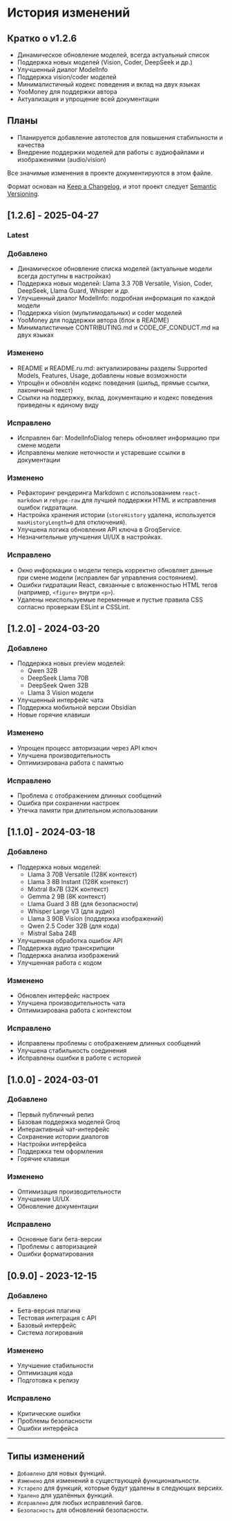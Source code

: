 # История изменений

## Кратко о v1.2.6

- Динамическое обновление моделей, всегда актуальный список
- Поддержка новых моделей (Vision, Coder, DeepSeek и др.)
- Улучшенный диалог ModelInfo
- Поддержка vision/coder моделей
- Минималистичный кодекс поведения и вклад на двух языках
- YooMoney для поддержки автора
- Актуализация и упрощение всей документации

## Планы

- Планируется добавление автотестов для повышения стабильности и качества
- Внедрение поддержки моделей для работы с аудиофайлами и изображениями (audio/vision)

Все значимые изменения в проекте документируются в этом файле.

Формат основан на [Keep a Changelog](https://keepachangelog.com/ru/1.0.0/),
и этот проект следует [Semantic Versioning](https://semver.org/lang/ru/).

## [1.2.6] - 2025-04-27

### Latest

### Добавлено

- Динамическое обновление списка моделей (актуальные модели всегда доступны в настройках)
- Поддержка новых моделей: Llama 3.3 70B Versatile, Vision, Coder, DeepSeek, Llama Guard, Whisper и др.
- Улучшенный диалог ModelInfo: подробная информация по каждой модели
- Поддержка vision (мультимодальных) и coder моделей
- YooMoney для поддержки автора (блок в README)
- Минималистичные CONTRIBUTING.md и CODE_OF_CONDUCT.md на двух языках

### Изменено

- README и README.ru.md: актуализированы разделы Supported Models, Features, Usage, добавлены новые возможности
- Упрощён и обновлён кодекс поведения (шильд, прямые ссылки, лаконичный текст)
- Ссылки на поддержку, вклад, документацию и кодекс поведения приведены к единому виду

### Исправлено

- Исправлен баг: ModelInfoDialog теперь обновляет информацию при смене модели
- Исправлены мелкие неточности и устаревшие ссылки в документации

### Изменено

- Рефакторинг рендеринга Markdown с использованием `react-markdown` и `rehype-raw` для лучшей поддержки HTML и исправления ошибок гидратации.
- Настройка хранения истории (`storeHistory` удалена, используется `maxHistoryLength=0` для отключения).
- Улучшена логика обновления API ключа в GroqService.
- Незначительные улучшения UI/UX в настройках.

### Исправлено

- Окно информации о модели теперь корректно обновляет данные при смене модели (исправлен баг управления состоянием).
- Ошибки гидратации React, связанные с вложенностью HTML тегов (например, `<figure>` внутри `<p>`).
- Удалены неиспользуемые переменные и пустые правила CSS согласно проверкам ESLint и CSSLint.

## [1.2.0] - 2024-03-20

### Добавлено

- Поддержка новых preview моделей:
  - Qwen 32B
  - DeepSeek Llama 70B
  - DeepSeek Qwen 32B
  - Llama 3 Vision модели
- Улучшенный интерфейс чата
- Поддержка мобильной версии Obsidian
- Новые горячие клавиши

### Изменено

- Упрощен процесс авторизации через API ключ
- Улучшена производительность
- Оптимизирована работа с памятью

### Исправлено

- Проблема с отображением длинных сообщений
- Ошибка при сохранении настроек
- Утечка памяти при длительном использовании

## [1.1.0] - 2024-03-18

### Добавлено

- Поддержка новых моделей:
  - Llama 3 70B Versatile (128K контекст)
  - Llama 3 8B Instant (128K контекст)
  - Mixtral 8x7B (32K контекст)
  - Gemma 2 9B (8K контекст)
  - Llama Guard 3 8B (для безопасности)
  - Whisper Large V3 (для аудио)
  - Llama 3 90B Vision (поддержка изображений)
  - Qwen 2.5 Coder 32B (для кода)
  - Mistral Saba 24B
- Улучшенная обработка ошибок API
- Поддержка аудио транскрипции
- Поддержка анализа изображений
- Улучшенная работа с кодом

### Изменено

- Обновлен интерфейс настроек
- Улучшена производительность чата
- Оптимизирована работа с контекстом

### Исправлено

- Исправлены проблемы с отображением длинных сообщений
- Улучшена стабильность соединения
- Исправлены ошибки в работе с историей

## [1.0.0] - 2024-03-01

### Добавлено

- Первый публичный релиз
- Базовая поддержка моделей Groq
- Интерактивный чат-интерфейс
- Сохранение истории диалогов
- Настройки интерфейса
- Поддержка тем оформления
- Горячие клавиши

### Изменено

- Оптимизация производительности
- Улучшение UI/UX
- Обновление документации

### Исправлено

- Основные баги бета-версии
- Проблемы с авторизацией
- Ошибки форматирования

## [0.9.0] - 2023-12-15

### Добавлено

- Бета-версия плагина
- Тестовая интеграция с API
- Базовый интерфейс
- Система логирования

### Изменено

- Улучшение стабильности
- Оптимизация кода
- Подготовка к релизу

### Исправлено

- Критические ошибки
- Проблемы безопасности
- Ошибки интерфейса

---

## Типы изменений

- `Добавлено` для новых функций.
- `Изменено` для изменений в существующей функциональности.
- `Устарело` для функций, которые будут удалены в следующих версиях.
- `Удалено` для удалённых функций.
- `Исправлено` для любых исправлений багов.
- `Безопасность` для обновлений безопасности.
